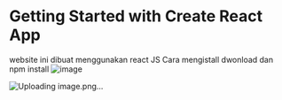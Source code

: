 # Getting Started with Create React App

website ini dibuat menggunakan react JS
Cara mengistall
dwonload dan npm install
![image](https://github.com/aldihutasoit/searchnamemovieReact/assets/74939053/7987df32-8f0a-4fab-94f5-a116d531e345)

![Uploading image.png…]()
